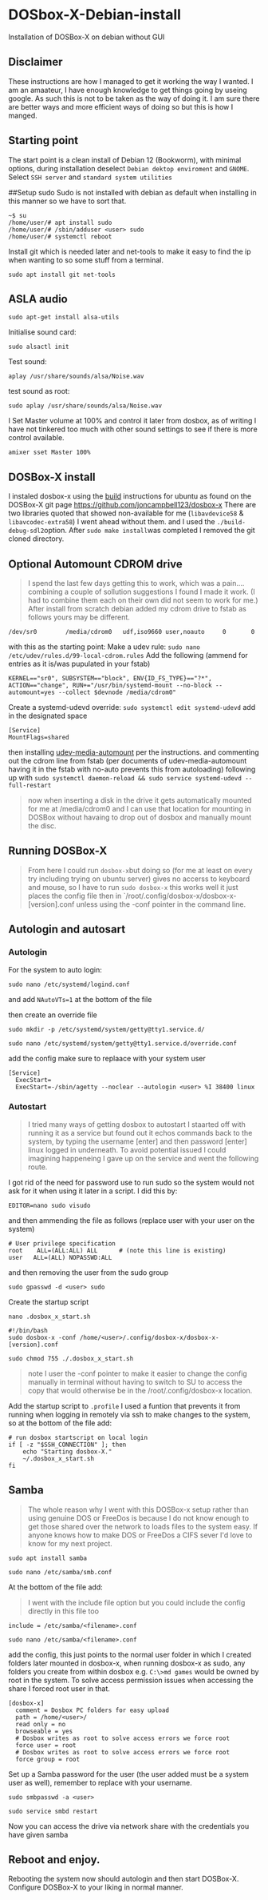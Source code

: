 # DOSbox-X-Debian-install
Installation of DOSBox-X on debian without GUI

## Disclaimer
These instructions are how I managed to get it working the way I wanted. I am an amaateur, I have enough knowledge to get things going by useing google. As such this is not to be taken as the way of doing it. I am sure there are better ways and more efficient ways of doing so but this is how I manged.


## Starting point
The start point is a clean install of Debian 12 (Bookworm), with minimal options, during installation deselect `Debian dektop enviroment` and `GNOME`. Select `SSH server` and `standard system utilities`

##Setup sudo
Sudo is not installed with debian as default when installing in this manner so we have to sort that. 
```
~$ su
/home/user/# apt install sudo
/home/user/# /sbin/adduser <user> sudo
/home/user/# systemctl reboot

```
Install git which is needed later and net-tools to make it easy to find the ip when wanting to so some stuff from a terminal.
```
sudo apt install git net-tools
```

## ASLA audio
```
sudo apt-get install alsa-utils 
```
Initialise sound card:
```
sudo alsactl init 
```
Test sound:
```
aplay /usr/share/sounds/alsa/Noise.wav
```
test sound as root:
```
sudo aplay /usr/share/sounds/alsa/Noise.wav
```
I Set Master volume at 100% and control it later from dosbox, as of writing I have not tinkered too much with other sound settings to see if there is more control available.
```
amixer sset Master 100%
```

## DOSBox-X install
I instaled dosbox-x using the [build](https://github.com/joncampbell123/dosbox-x/blob/master/BUILD.md) instructions for ubuntu as found on the DOSBox-X git page https://github.com/joncampbell123/dosbox-x 
There are two libraries quoted that showed non-available for me (`libavdevice58` & `libavcodec-extra58`) I went ahead without them. and I used the `./build-debug-sdl2`option.
After `sudo make install`was completed I removed the git cloned directory.

## Optional Automount CDROM drive
> I spend the last few days getting this to work, which was a pain.... combining a couple of sollution suggestions I found I made it work. (I had to combine them each on their own did not seem to work for me.)
After install from scratch debian added my cdrom drive to fstab as follows yours may be different.
```
/dev/sr0        /media/cdrom0   udf,iso9660 user,noauto     0       0
```
with this as the starting point:
Make a udev rule: `sudo nano /etc/udev/rules.d/99-local-cdrom.rules`
Add the following (ammend for entries as it is/was pupulated in your fstab)
```
KERNEL=="sr0", SUBSYSTEM=="block", ENV{ID_FS_TYPE}=="?*", ACTION=="change", RUN+="/usr/bin/systemd-mount --no-block --automount=yes --collect $devnode /media/cdrom0"
```
Create a systemd-udevd override: `sudo systemctl edit systemd-udevd`
add in the designated space
```
[Service]
MountFlags=shared
```
then installing [udev-media-automount](https://github.com/Ferk/udev-media-automount) per the instructions.
and commenting out the cdrom line from fstab (per documents of udev-media-automount having it in the fstab with no-auto prevents this from autoloading) following up with 
`sudo systemctl daemon-reload && sudo service systemd-udevd --full-restart`

> now when inserting a disk in the drive it gets automatically mounted for me at /media/cdrom0  and I can use that location for mounting in DOSBox without havaing to drop out of dosbox and manually mount the disc.



## Running DOSBox-X
> From here I could run `dosbox-x`but doing so (for me at least on every try including trying on ubuntu server) gives no accerss to keyboard and mouse, so I have to run `sudo dosbox-x` this works well it just places the config file then in `/root/.config/dosbox-x/dosbox-x-[version].conf unless using the -conf pointer in the command line. 

## Autologin and autosart
### Autologin
For the system to auto login:
```
sudo nano /etc/systemd/logind.conf
```
and add `NAutoVTs=1` at the bottom of the file

then create an override file
```
sudo mkdir -p /etc/systemd/system/getty@tty1.service.d/
```
```
sudo nano /etc/systemd/system/getty@tty1.service.d/override.conf
```
add the config make sure to replaace <user> with your system user
```
[Service]
  ExecStart=
  ExecStart=-/sbin/agetty --noclear --autologin <user> %I 38400 linux

```

### Autostart

> I tried many ways of getting dosbox to autostart I staarted off with running it as a service but found out it echos commands back to the system,  by typing the username [enter] and then password [enter] linux logged in underneath.  To avoid potential issued I could imagining happeneing I gave up on the service and went the following route.



I got rid of the need for password use to run sudo so the system would not ask for it when using it later in a script. I did this by:
```
EDITOR=nano sudo visudo
```
and then ammending the file as follows (replace user with your user on the system) 
```
# User privilege specification
root    ALL=(ALL:ALL) ALL      # (note this line is existing)
user   ALL=(ALL) NOPASSWD:ALL

```
and then removing the user from the sudo group
```
sudo gpasswd -d <user> sudo
```

Create the startup script
```
nano .dosbox_x_start.sh
```
```
#!/bin/bash
sudo dosbox-x -conf /home/<user>/.config/dosbox-x/dosbox-x-[version].conf
```
```
sudo chmod 755 ./.dosbox_x_start.sh
```
> note I user the -conf pointer to make it easier to change the config manually in terminal without having to switch to SU to access the copy that would otherwise be in the /root/.config/dosbox-x location.

Add the startup script to `.profile` I used a funtion that prevents it from running when logging in remotely via ssh to make changes to the system, so at the bottom of the file add:
```
# run dosbox startscript on local login
if [ -z "$SSH_CONNECTION" ]; then
    echo "Starting dosbox-X."
    ~/.dosbox_x_start.sh
fi

```

## Samba
> The whole reason why I went with this DOSBox-x setup rather than using genuine DOS or FreeDos is because I do not know enough to get those shared over the network to loads files to the system easy.  If anyone knows how to make DOS or FreeDos a CIFS sever I'd love to know for my next project.

```
sudo apt install samba
```
```
sudo nano /etc/samba/smb.conf
```
At the bottom of the file add:
> I went with the include file option but you could include the config directly in this file too
```
include = /etc/samba/<filename>.conf
```
```
sudo nano /etc/samba/<filename>.conf
```
add the config, this just points to the normal user folder in which I created folders later mounted in dosbox-x, when running dosbox-x as sudo, any folders you create from within dosbox e.g. `C:\>md games` would be owned by root in the system. To solve access permission issues when accessing the share I forced root user in that. 
```
[dosbox-x]
  comment = Dosbox PC folders for easy upload
  path = /home/<user>/
  read only = no
  browseable = yes
  # Dosbox writes as root to solve access errors we force root
  force user = root
  # Dosbox writes as root to solve access errors we force root 
  force group = root    

```
Set up a Samba password for the user (the user added must be a system user as well), remember to replace <user> with your username.
```
sudo smbpasswd -a <user>
```
```
sudo service smbd restart
```
Now you can access the drive via network share with the credentials you have given samba

## Reboot and enjoy.
Rebooting the system now should autologin and then start DOSBox-X.  Configure DOSBox-X to your liking in normal manner.





